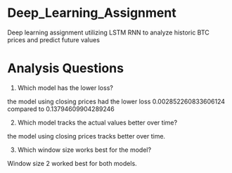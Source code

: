 # Deep_Learning_Assignment
Deep learning assignment utilizing LSTM RNN to analyze historic BTC prices and predict future values

# Analysis Questions
1. Which model has the lower loss?

  the model using closing prices had the lower loss 0.002852260833606124 compared to 0.13794609904289246

2. Which model tracks the actual values better over time?

  the model using closing prices tracks better over time.
  
3. Which window size works best for the model?

  Window size 2 worked best for both models.
